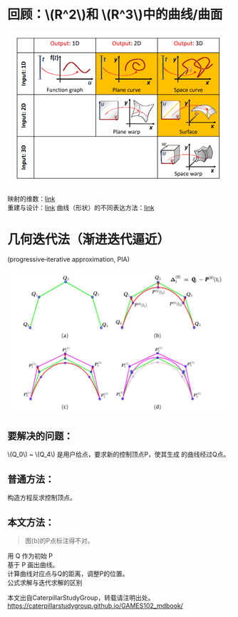 # 回顾：\\(R^2\\)和 \\(R^3\\)中的曲线/曲面   

![](../assets/离散1.png)  

映射的维数：[link](../ParametricFitting/VectorValue.md)   
重建与设计：[link](../BezierCurve/Review.md)
曲线（形状）的不同表达方法：[link](../ImplicitCurves/Review.md)    

# 几何迭代法（渐进迭代逼近）     

(progressive‐iterative approximation, PIA)     

![](../assets/离散8.png)    

## 要解决的问题：   

\\(Q_0\\) ~ \\(Q_4\\) 是用户给点，要求新的控制顶点P，使其生成
的曲线经过Q点。     

## 普通方法：

构造方程反求控制顶点。    

## 本文方法： 

> 图(b)的P点标注得不对。     

用 Q 作为初始 P       
基于 P 画出曲线。    
计算曲线对应点与Q的距离，调整P的位置。    
公式求解与迭代求解的区别   

本文出自CaterpillarStudyGroup，转载请注明出处。
<https://caterpillarstudygroup.github.io/GAMES102_mdbook/>
